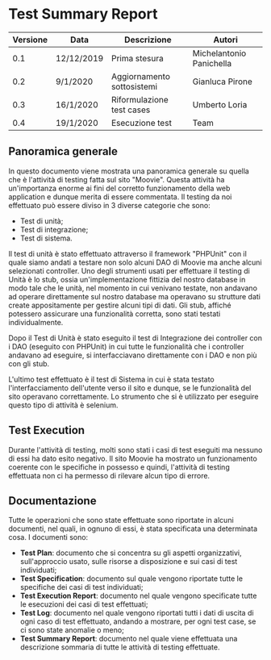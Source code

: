 # Test Summary Report
| Versione |    Data    | Descrizione                    | Autori                   |
|----------|------------|--------------------------------|--------------------------|
| 0.1      | 12/12/2019 | Prima stesura                  | Michelantonio Panichella |
| 0.2      | 9/1/2020   | Aggiornamento sottosistemi     | Gianluca Pirone          |
| 0.3      | 16/1/2020  | Riformulazione test cases      | Umberto Loria            |
| 0.4      | 19/1/2020  | Esecuzione test                | Team                     |

## Panoramica generale
In questo documento viene mostrata una panoramica generale su quella che è l'attività di testing fatta sul sito "Moovie".
Questa attività ha un'importanza enorme ai fini del corretto funzionamento della web application e dunque merita di 
essere commentata.
Il testing da noi effettuato può essere diviso in 3 diverse categorie che sono: 
- Test di unità;
- Test di integrazione;
- Test di sistema. 

Il test di unità è stato effettuato attraverso il framework "PHPUnit" con il quale siamo andati a testare non solo alcuni
DAO di Moovie ma anche alcuni selezionati controller. Uno degli strumenti usati per effettuare il testing di Unità è lo 
stub, ossia un'implementazione fittizia del nostro database in modo tale che le unità, nel momento in cui venivano testate, 
non andavano ad operare direttamente sul nostro database ma operavano su strutture dati create appositamente per gestire 
alcuni tipi di dati. Gli stub, affiché potessero assicurare una funzionalità corretta, sono stati testati individualmente. 

Dopo il Test di Unità è stato eseguito il test di Integrazione dei controller con i DAO (eseguito con PHPUnit) in cui 
tutte le funzionalità che i controller andavano ad eseguire, si interfacciavano direttamente con i DAO e non più con 
gli stub.

L'ultimo test effettuato è il test di Sistema in cui è stata testato l'interfacciamento dell'utente verso il sito e 
dunque, se le funzionalità del sito operavano correttamente. Lo strumento che si è utilizzato per eseguire questo tipo 
di attività è selenium. 


## Test Execution 
Durante l'attività di testing, molti sono stati i casi di test eseguiti ma nessuno di essi ha dato esito negativo.
Il sito Moovie ha mostrato un funzionamento coerente con le specifiche in possesso e quindi, l'attività di testing 
effettuata non ci ha permesso di rilevare alcun tipo di errore. 

## Documentazione
Tutte le operazioni che sono state effettuate sono riportate in alcuni documenti, nel quali, in ognuno di essi, è stata 
specificata una determinata cosa. I documenti sono: 
- **Test Plan**: documento che si concentra su gli aspetti organizzativi, sull'approccio usato, sulle risorse a disposizione
 e sui casi di test individuati;
- **Test Specification**: documento sul quale vengono riportate tutte le specifiche dei casi di test individuati;
- **Test Execution Report**: documento nel quale vengono specificate tutte le esecuzioni dei casi di test effettuati;
- **Test Log**: documento nel quale vengono riportati tutti i dati di uscita di ogni caso di test effettuato, andando a 
mostrare, per ogni test case, se ci sono state anomalie o meno;
- **Test Summary Report**: documento nel quale viene effettuata una descrizione sommaria di tutte le attività di testing 
effettuate.